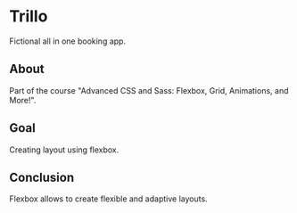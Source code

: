 # Trillo
Fictional all in one booking app.

## About
Part of the course "Advanced CSS and Sass: Flexbox, Grid, Animations, and More!".

## Goal
Creating layout using flexbox.

## Conclusion
Flexbox allows to create flexible and adaptive layouts.
